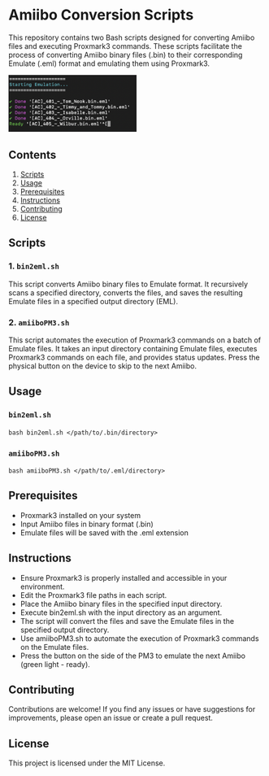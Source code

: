 # Amiibo Conversion Scripts

This repository contains two Bash scripts designed for converting Amiibo files and executing Proxmark3 commands. These scripts facilitate the process of converting Amiibo binary files (.bin) to their corresponding Emulate (.eml) format and emulating them using Proxmark3.

<img src="img/example.png" alt="script" title="script" width=50%>


## Contents

1. [Scripts](#scripts)
2. [Usage](#usage)
3. [Prerequisites](#prerequisites)
4. [Instructions](#instructions)
5. [Contributing](#contributing)
6. [License](#license)

## Scripts

### 1. `bin2eml.sh`

This script converts Amiibo binary files to Emulate format. It recursively scans a specified directory, converts the files, and saves the resulting Emulate files in a specified output directory (EML).

### 2. `amiiboPM3.sh`

This script automates the execution of Proxmark3 commands on a batch of Emulate files. It takes an input directory containing Emulate files, executes Proxmark3 commands on each file, and provides status updates. Press the physical button on the device to skip to the next Amiibo.

## Usage

### `bin2eml.sh`

```
bash bin2eml.sh </path/to/.bin/directory>
```

### `amiiboPM3.sh`

```
bash amiiboPM3.sh </path/to/.eml/directory>
```

## Prerequisites

- Proxmark3 installed on your system
- Input Amiibo files in binary format (.bin)
- Emulate files will be saved with the .eml extension

## Instructions

- Ensure Proxmark3 is properly installed and accessible in your environment.
- Edit the Proxmark3 file paths in each script.
- Place the Amiibo binary files in the specified input directory.  
- Execute bin2eml.sh with the input directory as an argument.  
- The script will convert the files and save the Emulate files in the specified output directory.  
- Use amiiboPM3.sh to automate the execution of Proxmark3 commands on the Emulate files.  
- Press the button on the side of the PM3 to emulate the next Amiibo (green light - ready).  
 
## Contributing

Contributions are welcome! If you find any issues or have suggestions for improvements, please open an issue or create a pull request.

## License

This project is licensed under the MIT License.
